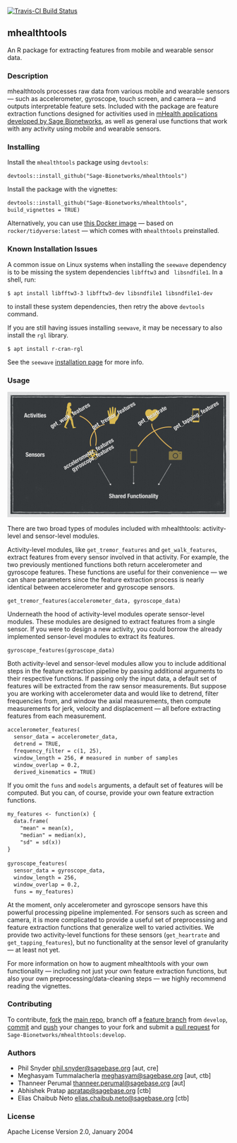 [![Travis-CI Build Status](https://travis-ci.org/Sage-Bionetworks/mhealthtools.svg?branch=master)](https://travis-ci.org/Sage-Bionetworks/mhealthtools)

## mhealthtools
An R package for extracting features from mobile and wearable sensor data.

### Description
mhealthtools processes raw data from various mobile and wearable sensors — such as accelerometer, gyroscope, touch screen, and camera — and outputs interpretable feature sets. Included with the package are feature extraction functions designed for activities used in [mHealth applications developed by Sage Bionetworks](http://sagebionetworks.org/digital-health-studies/), as well as general use functions that work with any activity using mobile and wearable sensors.

### Installing

Install the `mhealthtools` package using `devtools`:

```
devtools::install_github("Sage-Bionetworks/mhealthtools")
```

Install the package with the vignettes:
```
devtools::install_github("Sage-Bionetworks/mhealthtools", build_vignettes = TRUE)
```

Alternatively, you can use [this Docker image](https://cloud.docker.com/repository/docker/philsnyder/mhealthtools) — based on `rocker/tidyverse:latest` — which comes with `mhealthtools` preinstalled.

### Known Installation Issues
A common issue on Linux systems when installing the `seewave` dependency is to be missing the system dependencies `libfftw3` and ` libsndfile1`. In a shell, run:

```
$ apt install libfftw3-3 libfftw3-dev libsndfile1 libsndfile1-dev
```

to install these system dependencies, then retry the above `devtools` command.

If you are still having issues installing `seewave`, it may be necessary to also install the `rgl` library.

```
$ apt install r-cran-rgl
```

See the `seewave` [installation page](http://rug.mnhn.fr/seewave/inst.html) for more info.

### Usage

![Modules diagram](paper/figure_one.png)

There are two broad types of modules included with mhealthtools: activity-level and sensor-level modules.

Activity-level modules, like `get_tremor_features` and `get_walk_features`, extract features from every sensor involved in that activity. For example, the two previously mentioned functions both return accelerometer and gyroscope features. These functions are useful for their convenience — we can share parameters since the feature extraction process is nearly identical between accelerometer and gyroscope sensors.

```
get_tremor_features(accelerometer_data, gyroscope_data)
```

Underneath the hood of activity-level modules operate sensor-level modules. These modules are designed to extract features from a single sensor. If you were to design a new activity, you could borrow the already implemented sensor-level modules to extract its features.

```
gyroscope_features(gyroscope_data)
```

Both activity-level and sensor-level modules allow you to include additional steps in the feature extraction pipeline by passing additional arguments to their respective functions. If passing only the input data, a default set of features will be extracted from the raw sensor measurements. But suppose you are working with accelerometer data and would like to detrend, filter frequencies from, and window the axial measurements, then compute measurements for jerk, velocity and displacement — all before extracting features from each measurement.

```
accelerometer_features(
  sensor_data = accelerometer_data,
  detrend = TRUE,
  frequency_filter = c(1, 25),
  window_length = 256, # measured in number of samples
  window_overlap = 0.2,
  derived_kinematics = TRUE)
```

If you omit the `funs` and `models` arguments, a default set of features will be computed. But you can, of course, provide your own feature extraction functions.

```
my_features <- function(x) {
  data.frame(
    "mean" = mean(x),
    "median" = median(x),
    "sd" = sd(x))
}

gyroscope_features(
  sensor_data = gyroscope_data,
  window_length = 256,
  window_overlap = 0.2,
  funs = my_features)
```

At the moment, only accelerometer and gyroscope sensors have this powerful processing pipeline implemented. For sensors such as screen and camera, it is more complicated to provide a useful set of preprocessing and feature extraction functions that generalize well to varied activities. We provide two activity-level functions for these sensors (`get_heartrate` and `get_tapping_features`), but no functionality at the sensor level of granularity — at least not yet.

For more information on how to augment mhealthtools with your own functionality — including not just your own feature extraction functions, but also your own preprocessing/data-cleaning steps — we highly recommend reading the vignettes.

### Contributing
To contribute, [fork](http://help.github.com/fork-a-repo/) the [main repo](https://github.com/Sage-Bionetworks/mHealthTools), branch off a [feature branch](https://www.google.com/search?q=git+feature+branches) from `develop`, [commit](http://git-scm.com/docs/git-commit) and [push](http://git-scm.com/docs/git-push) your changes to your fork and submit a [pull request](http://help.github.com/send-pull-requests/) for `Sage-Bionetworks/mhealthtools:develop`.

### Authors
* Phil Snyder <phil.snyder@sagebase.org> [aut, cre]
* Meghasyam Tummalacherla <meghasyam@sagebase.org> [aut, ctb]
* Thanneer Perumal <thanneer.perumal@sagebase.org> [aut]
* Abhishek Pratap <apratap@sagebase.org> [ctb]
* Elias Chaibub Neto <elias.chaibub.neto@sagebase.org> [ctb]

### License

Apache License
Version 2.0, January 2004
